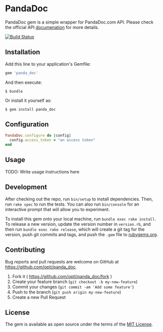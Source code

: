 # PandaDoc

PandaDoc gem is a simple wrapper for PandaDoc.com API. Please check the official
API [documenation](https://developers.pandadoc.com) for more details.

[![Build Status](https://travis-ci.org/opti/panda_doc.svg?branch=master)](http://travis-ci.org/opti/panda_doc)

## Installation

Add this line to your application's Gemfile:

```ruby
gem 'panda_doc'
```

And then execute:

    $ bundle

Or install it yourself as:

    $ gem install panda_doc

## Configuration

```ruby
PandaDoc.configure do |config|
  config.access_token = "an access token"
end
```

## Usage

TODO: Write usage instructions here

## Development

After checking out the repo, run `bin/setup` to install dependencies. Then, run `rake spec` to run the tests. You can also run `bin/console` for an interactive prompt that will allow you to experiment.

To install this gem onto your local machine, run `bundle exec rake install`. To release a new version, update the version number in `version.rb`, and then run `bundle exec rake release`, which will create a git tag for the version, push git commits and tags, and push the `.gem` file to [rubygems.org](https://rubygems.org).

## Contributing

Bug reports and pull requests are welcome on GitHub at https://github.com/opti/panda_doc.

1. Fork it ( https://github.com/opti/panda_doc/fork )
2. Create your feature branch (`git checkout -b my-new-feature`)
3. Commit your changes (`git commit -am 'Add some feature'`)
4. Push to the branch (`git push origin my-new-feature`)
5. Create a new Pull Request

## License

The gem is available as open source under the terms of the [MIT License](http://opensource.org/licenses/MIT).
